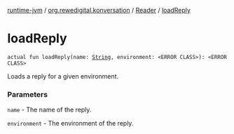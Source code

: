 [runtime-jvm](../../index.md) / [org.rewedigital.konversation](../index.md) / [Reader](index.md) / [loadReply](./load-reply.md)

# loadReply

`actual fun loadReply(name: `[`String`](https://kotlinlang.org/api/latest/jvm/stdlib/kotlin/-string/index.html)`, environment: <ERROR CLASS>): <ERROR CLASS>`

Loads a reply for a given environment.

### Parameters

`name` - The name of the reply.

`environment` - The environment of the reply.